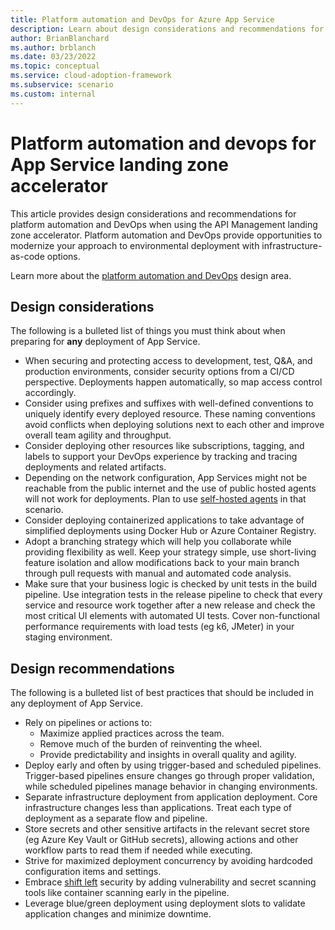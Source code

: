 ```yaml
---
title: Platform automation and DevOps for Azure App Service
description: Learn about design considerations and recommendations for platform automation and DevOps in the Azure App Service landing zone accelerator
author: BrianBlanchard
ms.author: brblanch
ms.date: 03/23/2022
ms.topic: conceptual
ms.service: cloud-adoption-framework
ms.subservice: scenario
ms.custom: internal
---
```


# Platform automation and devops for App Service landing zone accelerator

This article provides design considerations and recommendations for platform automation and DevOps when using the API Management landing zone accelerator. Platform automation and DevOps provide opportunities to modernize your approach to environmental deployment with infrastructure-as-code options.

Learn more about the [platform automation and DevOps](/azure/cloud-adoption-framework/ready/landing-zone/design-area/platform-automation-devops) design area.

## Design considerations

The following is a bulleted list of things you must think about when preparing for **any** deployment of App Service.

- When securing and protecting access to development, test, Q&A, and production environments, consider security options from a CI/CD perspective. Deployments happen automatically, so map access control accordingly.
- Consider using prefixes and suffixes with well-defined conventions to uniquely identify every deployed resource. These naming conventions avoid conflicts when deploying solutions next to each other and improve overall team agility and throughput.
- Consider deploying other resources like subscriptions, tagging, and labels to support your DevOps experience by tracking and tracing deployments and related artifacts.
- Depending on the network configuration, App Services might not be reachable from the public internet and the use of public hosted agents will not work for deployments. Plan to use [self-hosted agents](https://azure.github.io/AppService/2021/01/04/deploying-to-network-secured-sites.html) in that scenario.
- Consider deploying containerized applications to take advantage of simplified deployments using Docker Hub or Azure Container Registry.
- Adopt a branching strategy which will help you collaborate while providing flexibility as well. Keep your strategy simple, use short-living feature isolation and allow modifications back to your main branch through pull requests with manual and automated code analysis.
- Make sure that your business logic is checked by unit tests in the build pipeline. Use integration tests in the release pipeline to check that every service and resource work together after a new release and check the most critical UI elements with automated UI tests. Cover non-functional performance requirements with load tests (eg k6, JMeter) in your staging environment.

## Design recommendations

The following is a bulleted list of best practices that should be included in any deployment of App Service.

- Rely on pipelines or actions to:
    - Maximize applied practices across the team.
    - Remove much of the burden of reinventing the wheel.
    - Provide predictability and insights in overall quality and agility.
- Deploy early and often by using trigger-based and scheduled pipelines. Trigger-based pipelines ensure changes go through proper validation, while scheduled pipelines manage behavior in changing environments.
- Separate infrastructure deployment from application deployment. Core infrastructure changes less than applications. Treat each type of deployment as a separate flow and pipeline.
- Store secrets and other sensitive artifacts in the relevant secret store (eg Azure Key Vault or GitHub secrets), allowing actions and other workflow parts to read them if needed while executing.
-  Strive for maximized deployment concurrency by avoiding hardcoded configuration items and settings.
-  Embrace [shift left](https://docs.microsoft.com/azure/devops/learn/devops-at-microsoft/shift-left-make-testing-fast-reliable) security by adding vulnerability and secret scanning tools like container scanning early in the pipeline.
- Leverage blue/green deployment using deployment slots to validate application changes and minimize downtime. 

